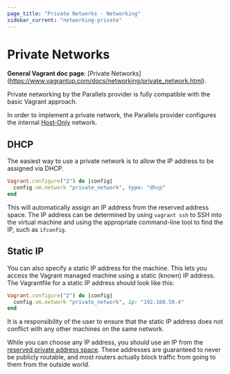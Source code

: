 ```yaml
---
page_title: "Private Networks - Networking"
sidebar_current: "networking-private"
---
```


# Private Networks

**General Vagrant doc page**: [Private Networks]
(https://www.vagrantup.com/docs/networking/private_network.html).

Private networking by the Parallels provider is fully compatible with the basic
Vagrant approach.

In order to implement a private network, the Parallels provider configures the
internal [Host-Only](http://download.parallels.com/desktop/v9/ga/docs/en_US/Parallels%20Desktop%20User's%20Guide/33018.htm)
network.

## DHCP

The easiest way to use a private network is to allow the IP address to be assigned
via DHCP.

```ruby
Vagrant.configure("2") do |config|
  config.vm.network "private_network", type: "dhcp"
end
```

This will automatically assign an IP address from the reserved address space.
The IP address can be determined by using `vagrant ssh` to SSH into the virtual
machine and using the appropriate command-line tool to find the IP, such as
`ifconfig`.

## Static IP

You can also specify a static IP address for the machine. This lets you access
the Vagrant managed machine using a static (known) IP address. The Vagrantfile
for a static IP address should look like this:

```ruby
Vagrant.configure("2") do |config|
  config.vm.network "private_network", ip: "192.168.50.4"
end
```

It is a responsibility of the user to ensure that the static IP address does not
conflict with any other machines on the same network.

While you can choose any IP address, you _should_ use an IP from the
[reserved private address space](http://en.wikipedia.org/wiki/Private_network#Private_IPv4_address_spaces).
These addresses are guaranteed to never be publicly routable, and most routers
actually block traffic from going to them from the outside world.
